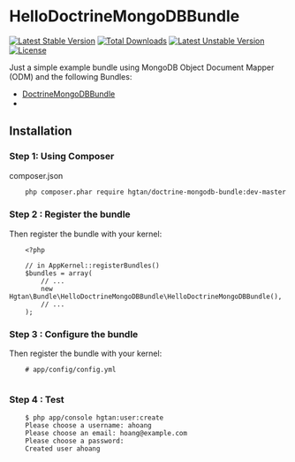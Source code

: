 # HelloDoctrineMongoDBBundle

[![Latest Stable Version](https://poser.pugx.org/hgtan/doctrine-mongodb-bundle/v/stable.svg)](https://packagist.org/packages/hgtan/doctrine-mongodb-bundle) [![Total Downloads](https://poser.pugx.org/hgtan/doctrine-mongodb-bundle/downloads.svg)](https://packagist.org/packages/hgtan/doctrine-mongodb-bundle) [![Latest Unstable Version](https://poser.pugx.org/hgtan/doctrine-mongodb-bundle/v/unstable.svg)](https://packagist.org/packages/hgtan/doctrine-mongodb-bundle) [![License](https://poser.pugx.org/hgtan/doctrine-mongodb-bundle/license.svg)](https://packagist.org/packages/hgtan/doctrine-mongodb-bundle)

Just a simple example bundle using MongoDB Object Document Mapper (ODM) and the following Bundles:
* [DoctrineMongoDBBundle](https://github.com/doctrine/DoctrineMongoDBBundle)
* 

Installation
------------

### Step 1: Using Composer

composer.json
```bash
    php composer.phar require hgtan/doctrine-mongodb-bundle:dev-master
```

### Step 2 : Register the bundle

Then register the bundle with your kernel:

```
    <?php

    // in AppKernel::registerBundles()
    $bundles = array(
        // ...
        new Hgtan\Bundle\HelloDoctrineMongoDBBundle\HelloDoctrineMongoDBBundle(),
        // ...
    );
```

### Step 3 : Configure the bundle

Then register the bundle with your kernel:

```
    # app/config/config.yml
    
```

### Step 4 : Test
```
    $ php app/console hgtan:user:create
    Please choose a username: ahoang
    Please choose an email: hoang@example.com
    Please choose a password: 
    Created user ahoang

```
